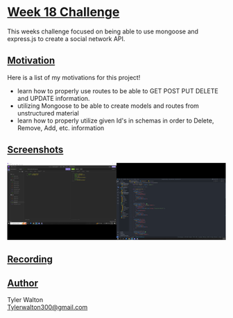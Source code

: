 # <u>**Week 18 Challenge**</u>
This weeks challenge focused on being able to use mongoose and express.js to create a social network API.

## <u>**Motivation**</u>
Here is a list of my motivations for this project!

- learn how to properly use routes to be able to GET POST PUT DELETE and UPDATE information.
- utilizing Mongoose to be able to create models and routes from unstructured material
- learn how to properly utilize given Id's in schemas in order to Delete, Remove, Add, etc. information


## <u>**Screenshots**</u>

![alt text](./img/Screenshot%20(23).png)

## <u>**Recording**</u>


## <u>**Author**</u>

Tyler Walton <br/>
Tylerwalton300@gmail.com